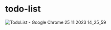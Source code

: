 # todo-list
![TodoList - Google Chrome 25 11 2023 14_25_59](https://github.com/Martun707/todo-list/assets/115223928/b71bb3d7-b845-4d4e-bde9-ec55019f1843)
